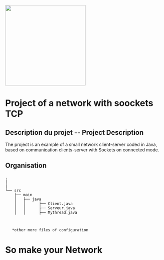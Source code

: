 [<img src="https://www.ensicaen.fr/wp-content/uploads/2017/02/LogoEnsicaen.gif" width="256" >](https://www.ensicaen.fr)

Project of a network with soockets TCP
================

## Description du projet   --   Project Description


The project is an example of a small network client-server coded in Java, based 
on communication clients-server with Sockets on connected mode.

## Organisation
 
    .
    │
    |  
    └── src
        ├── main
        │   ├── java
        │   │      ├── Client.java
        │   │      ├── Serveur.java
        │   │      ├── Mythread.java
              
        
       
       *other more files of configuration
       
# So make your Network
